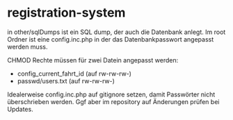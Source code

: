 registration-system
===================


in other/sqlDumps ist ein SQL dump, der auch die Datenbank anlegt.
Im root Ordner ist eine config.inc.php in der das Datenbankpasswort angepasst werden muss.

CHMOD Rechte müssen für zwei Datein angepasst werden:
- config_current_fahrt_id (auf rw-rw-rw-)
- passwd/users.txt (auf rw-rw-rw-)

Idealerweise config.inc.php auf gitignore setzen, damit Passwörter nicht überschrieben werden. Ggf aber im repository auf Änderungen prüfen bei Updates.

